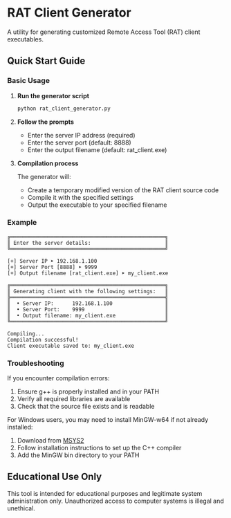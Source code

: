 # RAT Client Generator

A utility for generating customized Remote Access Tool (RAT) client executables.

## Quick Start Guide

### Basic Usage

1. **Run the generator script**

   ```bash
   python rat_client_generator.py
   ```

2. **Follow the prompts**

   - Enter the server IP address (required)
   - Enter the server port (default: 8888)
   - Enter the output filename (default: rat_client.exe)

3. **Compilation process**

   The generator will:
   - Create a temporary modified version of the RAT client source code
   - Compile it with the specified settings
   - Output the executable to your specified filename

### Example

```
╔══════════════════════════════════════════════════╗
║ Enter the server details:                        ║
╚══════════════════════════════════════════════════╝

[+] Server IP ➤ 192.168.1.100
[+] Server Port [8888] ➤ 9999
[+] Output filename [rat_client.exe] ➤ my_client.exe

╔══════════════════════════════════════════════════╗
║ Generating client with the following settings:   ║
╠══════════════════════════════════════════════════╣
║  • Server IP:      192.168.1.100                 ║
║  • Server Port:    9999                          ║
║  • Output filename: my_client.exe                ║
╚══════════════════════════════════════════════════╝

Compiling...
Compilation successful!
Client executable saved to: my_client.exe
```

### Troubleshooting

If you encounter compilation errors:

1. Ensure g++ is properly installed and in your PATH
2. Verify all required libraries are available
3. Check that the source file exists and is readable

For Windows users, you may need to install MinGW-w64 if not already installed:
1. Download from [MSYS2](https://www.msys2.org/)
2. Follow installation instructions to set up the C++ compiler
3. Add the MinGW bin directory to your PATH

## Educational Use Only

This tool is intended for educational purposes and legitimate system administration only. Unauthorized access to computer systems is illegal and unethical.